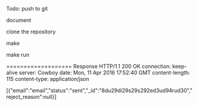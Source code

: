 Todo:
push to git


document




clone the repository

make 

make run


=================== Response
HTTP/1.1 200 OK
connection: keep-alive
server: Cowboy
date: Mon, 11 Apr 2016 17:52:40 GMT
content-length: 115
content-type: application/json

[{"email":"email","status":"sent","_id":"8du29di29s29s292ed3ud94rud30","reject_reason":null}]
